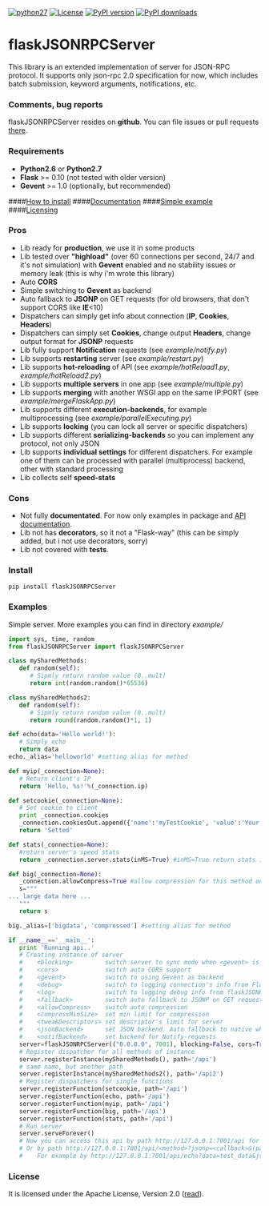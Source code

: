 [![python27](https://img.shields.io/badge/python-2.7-blue.svg)](https://github.com/byaka/flaskJSONRPCServer)
[![License](https://img.shields.io/pypi/l/flaskJSONRPCServer.svg)](http://www.apache.org/licenses/LICENSE-2.0.html)
[![PyPI version](https://img.shields.io/pypi/v/flaskJSONRPCServer.svg)](https://pypi.python.org/pypi/flaskJSONRPCServer)
[![PyPI downloads](https://img.shields.io/pypi/dm/flaskJSONRPCServer.svg)](https://pypi.python.org/pypi/flaskJSONRPCServer)


# flaskJSONRPCServer
This library is an extended implementation of server for JSON-RPC protocol. It supports only json-rpc 2.0 specification for now, which includes batch submission, keyword arguments, notifications, etc.

### Comments, bug reports
flaskJSONRPCServer resides on **github**. You can file issues or pull requests [there](https://github.com/byaka/flaskJSONRPCServer/issues).

### Requirements
 - **Python2.6** or **Python2.7**
 - **Flask** >= 0.10 (not tested with older version)
 - **Gevent** >= 1.0 (optionally, but recommended)

####[How to install](#install)
####[Documentation](https://byaka.github.io/flaskJSONRPCServer-docs/)
####[Simple example](#examples)
####[Licensing](#license)

### Pros
 - Lib ready for **production**, we use it in some products
 - Lib tested over **"highload"** (over 60 connections per second, 24/7 and it's not simulation) with **Gevent** enabled and no stability issues or memory leak (this is why i'm wrote this library)
 - Auto **CORS**
 - Simple switching to **Gevent** as backend
 - Auto fallback to **JSONP** on GET requests (for old browsers, that don't support CORS like **IE**<10)
 - Dispatchers can simply get info about connection (**IP**, **Cookies**, **Headers**)
 - Dispatchers can simply set **Cookies**, change output **Headers**, change output format for **JSONP** requests
 - Lib fully support **Notification** requests (see _example/notify.py_)
 - Lib supports **restarting** server (see _example/restart.py_)
 - Lib supports **hot-reloading** of API (see _example/hotReload1.py_, _example/hotReload2.py_)
 - Lib supports **multiple servers** in one app (see _example/multiple.py_)
 - Lib supports **merging** with another WSGI app on the same IP:PORT (see _example/mergeFlaskApp.py_)
 - Lib supports different **execution-backends**, for example multiprocessing (see _example/parallelExecuting.py_)
 - Lib supports **locking** (you can lock all server or specific dispatchers)
 - Lib supports different **serializing-backends** so you can implement any protocol, not only JSON
 - Lib supports **individual settings** for different dispatchers. For example one of them can be processed with parallel (multiprocess) backend, other with standard processing
 - Lib collects self **speed-stats**

### Cons
 - Not fully **documentated**. For now only examples in package and [API documentation](https://byaka.github.io/flaskJSONRPCServer-docs/).
 - Lib not has **decorators**, so it not a "Flask-way" (this can be simply added, but i not use decorators, sorry)
 - Lib not covered with **tests**.

### Install
```pip install flaskJSONRPCServer```

### Examples
Simple server. More examples you can find in directory _example/_

```python
import sys, time, random
from flaskJSONRPCServer import flaskJSONRPCServer

class mySharedMethods:
   def random(self):
      # Sipmly return random value (0..mult)
      return int(random.random()*65536)

class mySharedMethods2:
   def random(self):
      # Sipmly return random value (0..mult)
      return round(random.random()*1, 1)

def echo(data='Hello world!'):
   # Simply echo
   return data
echo._alias='helloworld' #setting alias for method

def myip(_connection=None):
   # Return client's IP
   return 'Hello, %s!'%(_connection.ip)

def setcookie(_connection=None):
   # Set cookie to client
   print _connection.cookies
   _connection.cookiesOut.append({'name':'myTestCookie', 'value':'Your IP is %s'%_connection.ip, 'domain':'byaka.name'})
   return 'Setted'

def stats(_connection=None):
   #return server's speed stats
   return _connection.server.stats(inMS=True) #inMS=True return stats in milliseconds

def big(_connection=None):
   _connection.allowCompress=True #allow compression for this method only
   s="""
... large data here ...
   """
   return s

big._alias=['bigdata', 'compressed'] #setting alias for method

if __name__=='__main__':
   print 'Running api..'
   # Creating instance of server
   #    <blocking>         switch server to sync mode when <gevent> is False
   #    <cors>             switch auto CORS support
   #    <gevent>           switch to using Gevent as backend
   #    <debug>            switch to logging connection's info from Flask
   #    <log>              switch to logging debug info from flaskJSONRPCServer
   #    <fallback>         switch auto fallback to JSONP on GET requests
   #    <allowCompress>    switch auto compression
   #    <compressMinSize>  set min limit for compression
   #    <tweakDescriptors> set descriptor's limit for server
   #    <jsonBackend>      set JSON backend. Auto fallback to native when problems
   #    <notifBackend>     set backend for Notify-requests
   server=flaskJSONRPCServer(("0.0.0.0", 7001), blocking=False, cors=True, gevent=True, debug=False, log=False, fallback=True, allowCompress=False, jsonBackend='simplejson', notifBackend='simple', tweakDescriptors=[1000, 1000])
   # Register dispatcher for all methods of instance
   server.registerInstance(mySharedMethods(), path='/api')
   # same name, but another path
   server.registerInstance(mySharedMethods2(), path='/api2')
   # Register dispatchers for single functions
   server.registerFunction(setcookie, path='/api')
   server.registerFunction(echo, path='/api')
   server.registerFunction(myip, path='/api')
   server.registerFunction(big, path='/api')
   server.registerFunction(stats, path='/api')
   # Run server
   server.serveForever()
   # Now you can access this api by path http://127.0.0.1:7001/api for JSON-RPC requests
   # Or by path http://127.0.0.1:7001/api/<method>?jsonp=<callback>&(params) for JSONP requests
   #    For example by http://127.0.0.1:7001/api/echo?data=test_data&jsonp=jsonpCallback_129620

```

### License
It is licensed under the Apache License, Version 2.0 ([read](http://www.apache.org/licenses/LICENSE-2.0.html)).
